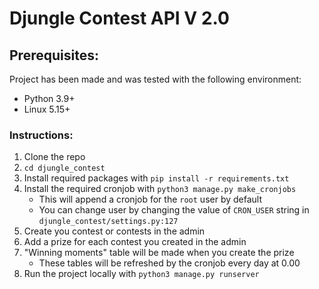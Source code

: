 # Djungle Contest API V 2.0

## Prerequisites:
Project has been made and was tested with the following environment:
- Python 3.9+
- Linux 5.15+

### Instructions:

1. Clone the repo
2. `cd djungle_contest`
3. Install required packages with `pip install -r requirements.txt`
4. Install the required cronjob with `python3 manage.py make_cronjobs`
   - This will append a cronjob for the `root` user by default
   - You can change user by changing the value of `CRON_USER` string in `djungle_contest/settings.py:127`
5. Create you contest or contests in the admin
6. Add a prize for each contest you created in the admin
7. "Winning moments" table will be made when you create the prize
   - These tables will be refreshed by the cronjob every day at 0.00
8. Run the project locally with `python3 manage.py runserver`
